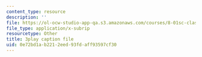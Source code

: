 ```yaml
---
content_type: resource
description: ''
file: https://ol-ocw-studio-app-qa.s3.amazonaws.com/courses/8-01sc-classical-mechanics-fall-2016/0e72bd1ab2212eed93fdaff93597cf30_CcJoqITNvh0.srt
file_type: application/x-subrip
resourcetype: Other
title: 3play caption file
uid: 0e72bd1a-b221-2eed-93fd-aff93597cf30
---
```

